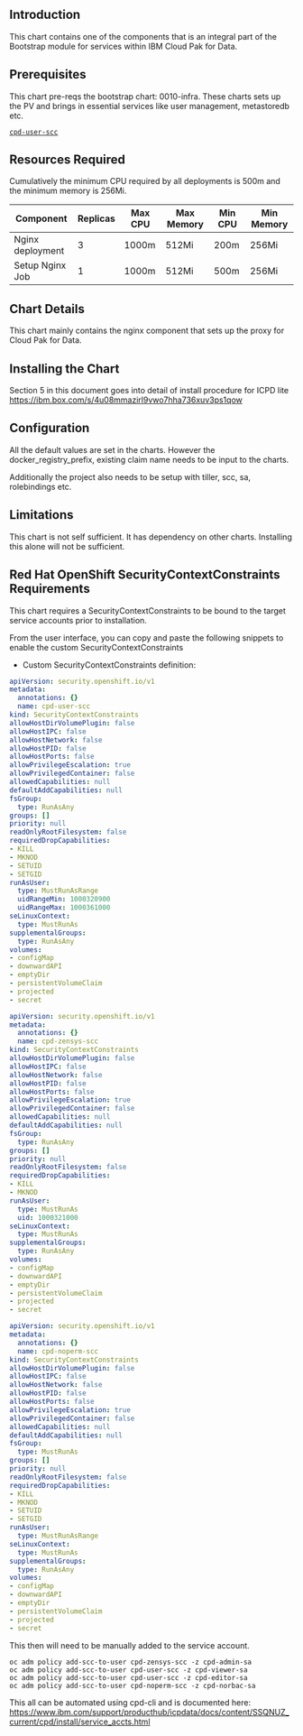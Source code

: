## Introduction

This chart contains one of the components that is an integral part of the Bootstrap module for services within IBM Cloud Pak for Data.

## Prerequisites

This chart pre-reqs the bootstrap chart: 0010-infra. These charts sets up the PV and brings in essential services like user management, metastoredb etc.

[`cpd-user-scc`](https://ibm.biz/cpkspec-scc)

## Resources Required

Cumulatively the minimum CPU required by all deployments is 500m and the minimum memory is 256Mi.

| Component                   	| Replicas 	| Max CPU | Max Memory 	| Min CPU | Min Memory 	|
|-----------------------------	|----------	|---------|-------------|---------|-------------|
| Nginx deployment          	  | 3        	| 1000m   | 512Mi 	    | 200m    | 256Mi	      |
| Setup Nginx Job               | 1        	| 1000m   | 512Mi 	    | 500m    | 256Mi 	    |



## Chart Details

This chart mainly contains the nginx component that sets up the proxy for Cloud Pak for Data.

## Installing the Chart

Section 5 in this document goes into detail of install procedure for ICPD lite https://ibm.box.com/s/4u08mmazirl9vwo7hha736xuv3ps1qow

## Configuration

All the default values are set in the charts. However the docker_registry_prefix, existing claim name needs to be input to the charts.

Additionally the project also needs to be setup with tiller, scc, sa, rolebindings etc.

## Limitations

This chart is not self sufficient. It has dependency on other charts. Installing this alone will not be sufficient.

## Red Hat OpenShift SecurityContextConstraints Requirements

This chart requires a SecurityContextConstraints to be bound to the target service accounts prior to installation. 

From the user interface, you can copy and paste the following snippets to enable the custom SecurityContextConstraints

- Custom SecurityContextConstraints definition:

```yaml
apiVersion: security.openshift.io/v1
metadata:
  annotations: {}
  name: cpd-user-scc
kind: SecurityContextConstraints
allowHostDirVolumePlugin: false
allowHostIPC: false
allowHostNetwork: false
allowHostPID: false
allowHostPorts: false
allowPrivilegeEscalation: true
allowPrivilegedContainer: false
allowedCapabilities: null
defaultAddCapabilities: null
fsGroup:
  type: RunAsAny
groups: []
priority: null
readOnlyRootFilesystem: false
requiredDropCapabilities:
- KILL
- MKNOD
- SETUID
- SETGID
runAsUser:
  type: MustRunAsRange
  uidRangeMin: 1000320900
  uidRangeMax: 1000361000
seLinuxContext:
  type: MustRunAs
supplementalGroups:
  type: RunAsAny
volumes:
- configMap
- downwardAPI
- emptyDir
- persistentVolumeClaim
- projected
- secret
```

```yaml
apiVersion: security.openshift.io/v1
metadata:
  annotations: {}
  name: cpd-zensys-scc
kind: SecurityContextConstraints
allowHostDirVolumePlugin: false
allowHostIPC: false
allowHostNetwork: false
allowHostPID: false
allowHostPorts: false
allowPrivilegeEscalation: true
allowPrivilegedContainer: false
allowedCapabilities: null
defaultAddCapabilities: null
fsGroup:
  type: RunAsAny
groups: []
priority: null
readOnlyRootFilesystem: false
requiredDropCapabilities:
- KILL
- MKNOD
runAsUser:
  type: MustRunAs
  uid: 1000321000
seLinuxContext:
  type: MustRunAs
supplementalGroups:
  type: RunAsAny
volumes:
- configMap
- downwardAPI
- emptyDir
- persistentVolumeClaim
- projected
- secret
```
```yaml
apiVersion: security.openshift.io/v1
metadata:
  annotations: {}
  name: cpd-noperm-scc
kind: SecurityContextConstraints
allowHostDirVolumePlugin: false
allowHostIPC: false
allowHostNetwork: false
allowHostPID: false
allowHostPorts: false
allowPrivilegeEscalation: true
allowPrivilegedContainer: false
allowedCapabilities: null
defaultAddCapabilities: null
fsGroup:
  type: MustRunAs
groups: []
priority: null
readOnlyRootFilesystem: false
requiredDropCapabilities:
- KILL
- MKNOD
- SETUID
- SETGID
runAsUser:
  type: MustRunAsRange
seLinuxContext:
  type: MustRunAs
supplementalGroups:
  type: RunAsAny
volumes:
- configMap
- downwardAPI
- emptyDir
- persistentVolumeClaim
- projected
- secret
```
This then will need to be manually added to the service account.

```
oc adm policy add-scc-to-user cpd-zensys-scc -z cpd-admin-sa
oc adm policy add-scc-to-user cpd-user-scc -z cpd-viewer-sa
oc adm policy add-scc-to-user cpd-user-scc -z cpd-editor-sa
oc adm policy add-scc-to-user cpd-noperm-scc -z cpd-norbac-sa
```

This all can be automated using cpd-cli and is documented here: https://www.ibm.com/support/producthub/icpdata/docs/content/SSQNUZ_current/cpd/install/service_accts.html
